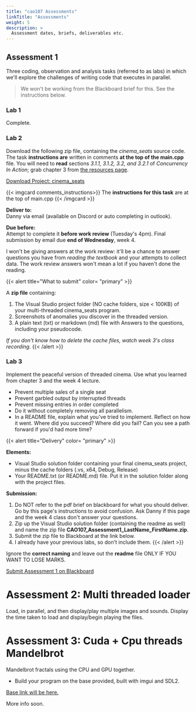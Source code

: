 ```yaml
---
title: "cao107 Assessments"
linkTitle: "Assessments"
weight: 5
description: >
  Assessment dates, briefs, deliverables etc.
---
```


## Assessment 1

Three coding, observation and analysis tasks (referred to as labs) in which we'll explore the challenges of writing code that executes in parallel.

> We won't be working from the Blackboard brief for this. See the instructions below.

### Lab 1

Complete.

### Lab 2

Download the following zip file, containing the _cinema\_seats_ source code. The task **instructions are** written in comments **at the top of the main.cpp** file. You will need to **read** sections _3.1.1, 3.1.2, 3.2, and 3.2.1_ of _Concurrency In Action_; grab chapter 3 from [the resources page](../resources/).

<a class="btn btn-lg btn-primary mr-3 mb-4" href="cinema_seats.zip" target="_blank">Download Project: cinema_seats<i class="fas fa-arrow-alt-circle-right ml-2"></i></a>

{{< imgcard comments_instructions>}}
The <b>instructions for this task</b> are at the top of main.cpp
{{< /imgcard >}}

**Deliver to:**  
Danny via email (available on Discord or auto completing in outlook).  

**Due before:**  
Attempt to complete it **before work review** (Tuesday's 4pm). Final submission by email due **end of Wednesday**, week 4. 

I won't be giving answers at the work review: it'll be a chance to answer questions you have from _reading the textbook_ and your attempts to collect data. The work review answers won't mean a lot if you haven't done the reading.
  
{{< alert title="What to submit" color= "primary" >}}  

A **zip file** containing:

1. The Visual Studio project folder (NO cache folders, size < 100KB) of your multi-threaded cinema_seats program.
2. Screenshots of anomalies you discover in the threaded version.
3. A plain text (txt) or markdown (md) file with Answers to the questions, including your pseudocode.

<i>If you don't know how to delete the cache files, watch week 3's class recording.</i>
{{< /alert >}}

### Lab 3

Implement the peaceful version of threaded cinema. Use what you learned from chapter 3 and the week 4 lecture.

- Prevent multiple sales of a single seat
- Prevent garbled output by interrupted threads
- Prevent missing entries in order completed
- Do it without completely removing all parallelism.
- In a README file, explain what you've tried to implement. Reflect on how it went. Where did you succeed? Where did you fail? Can you see a path forward if you'd had more time?

{{< alert title="Delivery" color= "primary" >}}

**Elements:**

* Visual Studio solution folder containing your final cinema_seats project, minus the cache folders (.vs, x64, Debug, Release)  
* Your README.txt (or README.md) file. Put it in the solution folder along with the project files.

**Submission:**
1. Do NOT refer to the pdf brief on blackboard for what you should deliver. Go by this page's instructions to avoid confusion. Ask Danny if this page and the week 4 class don't answer your questions.
2. Zip up the Visual Studio solution folder (containing the readme as well) and name the zip file **CAO107_Assessment1_LastName_FirstName.zip**.
3. Submit the zip file to Blackboard at the link below.
4. I already have your previous labs, so don't include them.
{{< /alert >}}

Ignore the **correct naming** and leave out the **readme** file ONLY IF YOU WANT TO LOSE MARKS.

<a class="btn btn-lg btn-primary mr-3 mb-4" href="https://laureate-au.blackboard.com/webapps/blackboard/content/listContentEditable.jsp?content_id=_9219125_1&course_id=_94382_1" target="_blank">Submit Assessment 1 on Blackboard<i class="fas fa-arrow-alt-circle-right ml-2"></i></a>
<!--
Xs and Os, noughts and crosses assessment 4.
What would have been marked as the solid approach?
Everyone went the cheap way with 2 dimensional arrays.
Bare minimum: randoms
Better: Go through a list of win states and see if we can head to one

Tree structures? Heaps?
Sounds like most won't have a solution that scales up.

We need:
Cache line optimisation
Threading

What have they done and understand well enough to apply those?



**A3 part 3:** thread pool may be too brutal, a trap. Mutexes, race conditions. 
Design pattern they would have to understand really well.
Get back to Noman week 4.

# Assessment 1: Labs

Optimising matrix math performance via:
  - memory access / cache hits
  - threading
  - thread pooling
Good: They should have complexity analysis from ADS
Bad: Many don't have the MAT102 for matrices 

Vectors in space 2d. atan2? Swarming. Boids type thing?

Sample, deliberately inefficient algorithm provided. If you don't know the theory it won't mean much. Single letter vars related to formula/complexity analysis etc

### Look at third assessment q2:
Figure out which number of threads per number of sortable elements. When to cap threads? When to start using threads?
Binary min heap, max heap by inserting numbers
Binary search tree, keeping left hand side higher than root node, right side lower.

**3 Deliverables:** Weeks **2, 3, 4.**

-->

# Assessment 2: Multi threaded loader

Load, in parallel, and then display/play multiple images and sounds. Display the time taken to load and display/begin playing the files.

<!-- 
Base given out: windows app with _File_ and _Exit_. _File - Load Image_ and _File - Load Sound_ each open a file browser. Uses Visual Studio gui bits, `rc` resource file.

Windows?
How do you display 100 images and play 100 sound images. IMGUI

Noman: It's about the windows context and callbacks. Not what they're taught.
Did you have to teach windows programming during those weeks 5-7? Yes he did.

From another version of my notes on laptop (oops):
They should leverage the threadpool class from A1. Work with a fixed number of threads, not just create one per file.
User can configure the fixed number of threads, load, and see how long it took. (Can see at what point threads stop helping)

**From Learning Outcomes:**
_Identify how operating systems bring the computer system components together to work cohesively._

**How does this match lectures?**
> * They'll need to add a display area for the timing results.
> * How will they display a bunch of diff images if they don't fit in the space?
> * Playing all the sounds at once will be a noisey mess, play them in sequence. Maybe a list box of some sort can be added to each side.
> * Given they've already used threads in A1, this seems like a windows api/windowing exercise partly. Thus tying in to OS side of things? 
> * Are we using windows api calls for loading or raw c++ file io?
> * Seems like the threads are mostly going to be i/o limited, so it's going to be less about cores and more about things like DMA and buses?

-->

# Assessment 3: Cuda + Cpu threads Mandelbrot

Mandelbrot fractals using the CPU and GPU together.

* Build your program on the base provided, built with imgui and SDL2.

<a class="btn btn-lg btn-primary mr-3 mb-4" href="" target="_blank">Base link will be here.<i class="fas fa-arrow-alt-circle-right ml-2"></i></a>

More info soon. 

<!-- 
Look at GPR202. Also maybe noman slides from weeks 8-11.
Try to give them a base that lets them test it. Show knowledge not so much by writing their own cuda code but instead testing and choosing the write amounts of data to distribute across the right amount of threads. If they can do a good job of picking ranges of numbers to test, and come out with ones that optimize it well, then they're showing enough understanding.

Notes incoming from noman when he looks through ICG and GPR202.

* Cuda example fits all the criteria! Use imgui to compare how it uses 
* Make the subject about how you write guis to explore and measure these system capabilities, not understanding them in and out.
* What matters is showing you can test difference between CPU and GPU, finally how to use both.

Look for available resources: Cpu cores and Cuda hardware on a capable Nvidia Gpu. Create an interactive image of the mandelbrot set using these resources.

Zoom in and out.

Split work appropriately between available resources to maximise speed.

**Qs**
** What windowing/multimedia library? SFML? SDL2?
-->

